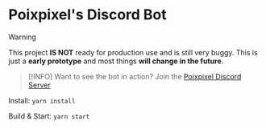 # Poixpixel's Discord Bot

> [!WARNING]
> This project **IS NOT** ready for production use and is still very buggy. This is just a **early prototype** and most things **will change in the future**.

> [!INFO]
> Want to see the bot in action? Join the [Poixpixel Discord Server](https://discord.gg/KRTGjxx7gY)

Install: ``yarn install``

Build & Start: ``yarn start``
